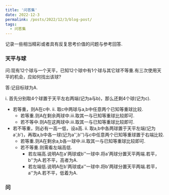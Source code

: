 ```yaml
---
title: '问答集'
date: 2022-12-3
permalink: /posts/2022/12/3/blog-post/
tags:
  - 问答集
---
```

记录一些相当精彩或者具有反复思考价值的问题与参考回答.

### 天平与球

问:现有12个球与一个天平，已知12个球中有1个球与其它球不等重.有三次使用天平的机会，应如何找出该球?

答:记目标球为A.

i. 首先分别取4个球置于天平左右两端(记为a与b)，那么还剩4个球(记为c).
  + 若等重，则A在c中.
    ii. 取c中两球与a,b中任意两个已知等重球比较.
      + 若等重.则A在剩余两球中.iii.取其一与已知等重球比较即可.
      + 若不等中.则A在这两球中.iii.取其一与已知等重球比较即可.
  + 若不等重，则必有一高一低，设a高.
    ii. 取a,b中各两球置于天平左端(记为a',b')，再取a,b中各一球(记为a'',b'')与c中任意两个已知等重球置于右端比较.
      + 若等重.则A在剩余a,b各一球中.iii.取其一与已知等重球比较即可.
      + 若不等重.则需看左端高低.
        + 若左端高.说明A在a'两球或b''一球中.将a'两球分置天平两端.若平，b''为A.若不平，高者为A.
        + 若左端低.说明A在b'两球或a''一球中.将b'两球分置天平两端.若平，a''为A.若不平，低着为A.

### 问